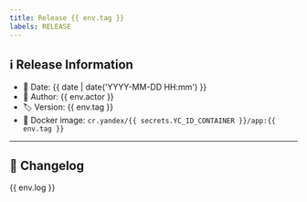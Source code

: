 ```yaml
---
title: Release {{ env.tag }}
labels: RELEASE
---
```

## ℹ️ Release Information

- 📅 Date: {{ date | date('YYYY-MM-DD HH:mm') }}
- 👤 Author: {{ env.actor }}
- 🏷️ Version: {{ env.tag }}
- 🐳 Docker image: `cr.yandex/{{ secrets.YC_ID_CONTAINER }}/app:{{ env.tag }}`

---

## 🔄 Changelog

{{ env.log }}
